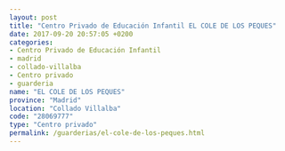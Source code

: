 ```yaml
---
layout: post
title: "Centro Privado de Educación Infantil EL COLE DE LOS PEQUES"
date: 2017-09-20 20:57:05 +0200
categories:
- Centro Privado de Educación Infantil
- madrid
- collado-villalba
- Centro privado
- guarderia
name: "EL COLE DE LOS PEQUES"
province: "Madrid"
location: "Collado Villalba"
code: "28069777"
type: "Centro privado"
permalink: /guarderias/el-cole-de-los-peques.html
---
```

